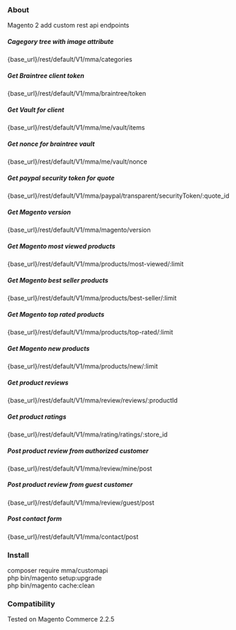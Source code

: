 ### About
Magento 2 add custom rest api endpoints

##### Cagegory tree with image attribute 
{base_url}/rest/default/V1/mma/categories

##### Get Braintree client token
{base_url}/rest/default/V1/mma/braintree/token

##### Get Vault for client
{base_url}/rest/default/V1/mma/me/vault/items

##### Get nonce for braintree vault 
{base_url}/rest/default/V1/mma/me/vault/nonce

##### Get paypal security token for quote
{base_url}/rest/default/V1/mma/paypal/transparent/securityToken/:quote_id

##### Get Magento version 
{base_url}/rest/default/V1/mma/magento/version

##### Get Magento most viewed products 
{base_url}/rest/default/V1/mma/products/most-viewed/:limit

##### Get Magento best seller products 
{base_url}/rest/default/V1/mma/products/best-seller/:limit

##### Get Magento top rated products 
{base_url}/rest/default/V1/mma/products/top-rated/:limit

##### Get Magento new products 
{base_url}/rest/default/V1/mma/products/new/:limit

##### Get product reviews
{base_url}/rest/default/V1/mma/review/reviews/:productId

##### Get product ratings
{base_url}/rest/default/V1/mma/rating/ratings/:store_id

##### Post product review from authorized customer
{base_url}/rest/default/V1/mma/review/mine/post

##### Post product review from guest customer
{base_url}/rest/default/V1/mma/review/guest/post

##### Post contact form
{base_url}/rest/default/V1/mma/contact/post


### Install
composer require mma/customapi<br>
php bin/magento setup:upgrade<br>
php bin/magento cache:clean

### Compatibility
Tested on Magento Commerce 2.2.5
